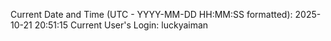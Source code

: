 Current Date and Time (UTC - YYYY-MM-DD HH:MM:SS formatted): 2025-10-21 20:51:15
Current User's Login: luckyaiman
